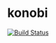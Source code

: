 # konobi 

[![Build Status](https://travis-ci.com/lorenzobasile/konobi.svg?branch=main)](https://travis-ci.com/lorenzobasile/konobi)

